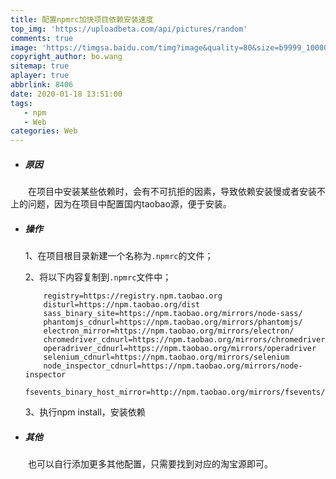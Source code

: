 ```yaml
---
title: 配置npmrc加快项目依赖安装速度
top_img: 'https://uploadbeta.com/api/pictures/random'
comments: true
image: 'https://timgsa.baidu.com/timg?image&quality=80&size=b9999_10000&sec=1600418386304&di=7171aa016dbd8c0318b0dbcb9a6239b5&imgtype=0&src=http%3A%2F%2Fpic2.zhimg.com%2Fv2-f3cb85d3ca5d58e80142a58e4cdb2c57_1200x500.jpg'
copyright_author: bo.wang
sitemap: true
aplayer: true
abbrlink: 8406
date: 2020-01-18 13:51:00
tags: 
   - npm
   - Web
categories: Web
---
```



- ##### 原因
&emsp;&emsp;在项目中安装某些依赖时，会有不可抗拒的因素，导致依赖安装慢或者安装不上的问题，因为在项目中配置国内taobao源，便于安装。

- ##### 操作
    
    1、在项目根目录新建一个名称为`.npmrc`的文件；
    
    2、将以下内容复制到`.npmrc`文件中；
    
    ```shell script
        registry=https://registry.npm.taobao.org
        disturl=https://npm.taobao.org/dist
        sass_binary_site=https://npm.taobao.org/mirrors/node-sass/
        phantomjs_cdnurl=https://npm.taobao.org/mirrors/phantomjs/
        electron_mirror=https://npm.taobao.org/mirrors/electron/
        chromedriver_cdnurl=https://npm.taobao.org/mirrors/chromedriver
        operadriver_cdnurl=https://npm.taobao.org/mirrors/operadriver
        selenium_cdnurl=https://npm.taobao.org/mirrors/selenium
        node_inspector_cdnurl=https://npm.taobao.org/mirrors/node-inspector
        fsevents_binary_host_mirror=http://npm.taobao.org/mirrors/fsevents/
    ```
    
    3、执行npm install，安装依赖
    
- ##### 其他
&emsp;&emsp;也可以自行添加更多其他配置，只需要找到对应的淘宝源即可。
